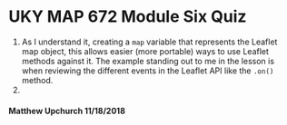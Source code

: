 # UKY MAP 672 Module Six Quiz

1. As I understand it, creating a ```map``` variable that represents the Leaflet map object, this allows easier (more portable) ways to use Leaflet methods against it. The example standing out to me in the lesson is when reviewing the different events in the Leaflet API like the ```.on()``` method.
2. 

#### Matthew Upchurch 11/18/2018
